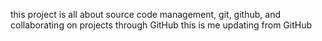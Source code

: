 this project is all about source code management, git, github, and collaborating on projects through GitHub
this is me updating from GitHub
